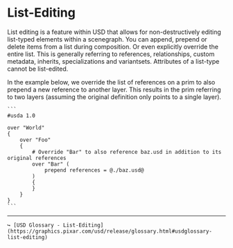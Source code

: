 # List-Editing

List editing is a feature within USD that allows for non-destructively editing list-typed elements within a scenegraph. You can append, prepend or delete items from a list during composition. Or even explicitly override the entire list. This is generally referring to references, relationships, custom metadata, inherits, specializations and variantsets. Attributes of a list-type cannot be list-edited.

In the example below, we override the list of references on a prim to also prepend a new reference to another layer. This results in the prim referring to two layers (assuming the original definition only points to a single layer).

~~~admonish example title="Example list-editing references"
```
#usda 1.0
 
over "World"
{
    over "Foo"
    {
        # Override "Bar" to also reference baz.usd in addition to its original references
        over "Bar" (
            prepend references = @./baz.usd@
        )
        {
        }
    }
}
```
~~~

---

```admonish note title=""
↪ [USD Glossary - List-Editing](https://graphics.pixar.com/usd/release/glossary.html#usdglossary-list-editing)
```